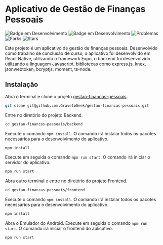 # Aplicativo de Gestão de Finanças Pessoais

![Badge em Desenvolvimento](https://img.shields.io/badge/Backend-Em%20desenvolvimento-green?style=flat&logo=nodedotjs)
![Badge em Desenvolvimento](https://img.shields.io/badge/Mobile-Em%20desenvolvimento-green?style=flat&logo=react)
![Problemas](https://img.shields.io/github/issues/GravetoGeek/gestao-financas-pessoais)
![Forks](https://img.shields.io/github/forks/GravetoGeek/gestao-financas-pessoais)
![Stars](https://img.shields.io/github/stars/GravetoGeek/gestao-financas-pessoais)

Este projeto é um aplicativo de gestão de finanças pessoais. Desenvolvido como trabalho de conclusão de curso, o aplicativo foi desenvolvido em React Native, utilizando o framework Expo, o backend foi desenvolvido utilizando a linguagem Javascript, bibliotecas como express.js, knex, jsonwebtoken, bcryptjs, moment, ts-node.

## Instalação

Abra o terminal e clone o projeto <a href='https://github.com/GravetoGeek/gestao-financas-pessoais'>gestao-financas-pessoais</a>.

```bash
git clone git@github.com:GravetoGeek/gestao-financas-pessoais.git
```

Entre no diretório do projeto Backend.
```bash
cd gestao-financas-pessoais/backend
```
Execute o comando `npm install`. O comando irá instalar todos os pacotes necessários para o desenvolvimento do aplicativo.
```bash
npm install
```

Execute em seguida o comando `npm run start`. O comando irá iniciar o servidor do aplicativo.
```bash
npm run start
```


Abra outro terminal e entre no diretório do projeto Frontend.
```bash
cd gestao-financas-pessoais/frontend
```
Execute o comando `npm install`. O comando irá instalar todos os pacotes necessários para o desenvolvimento do aplicativo.
```bash
npm install
```

Abra o Emulador do Android.
Execute em seguida o comando `npm run start`. O comando irá iniciar o frontend do aplicativo.
```bash
npm run start
```

